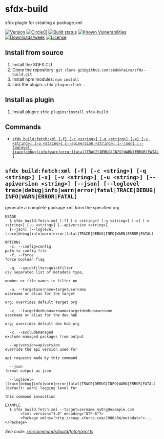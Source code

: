 sfdx-build
==========

sfdx plugin for creating a package.xml

[![Version](https://img.shields.io/npm/v/sfdx-build.svg)](https://npmjs.org/package/sfdx-build)
[![CircleCI](https://circleci.com/gh/abdokhaire/sfdx-build/tree/master.svg?style=svg)](https://circleci.com/gh/abdokhaire/sfdx-build/tree/master)
[![Build status](https://ci.appveyor.com/api/projects/status/k3if0g2pe0c0hpw7/branch/master?svg=true)](https://ci.appveyor.com/project/abdokhaire/sfdx-build/branch/master)
[![Known Vulnerabilities](https://snyk.io/test/github/abdokhaire/sfdx-build/badge.svg)](https://snyk.io/test/github/abdokhaire/sfdx-build)
[![Downloads/week](https://img.shields.io/npm/dw/sfdx-build.svg)](https://npmjs.org/package/sfdx-build)
[![License](https://img.shields.io/npm/l/sfdx-build.svg)](https://github.com/abdokhaire/sfdx-build/blob/master/package.json)

<!-- [![Codecov](https://codecov.io/gh/abdokhaire/sfdx-build/branch/master/graph/badge.svg)](https://codecov.io/gh/abdokhaire/sfdx-build)  
[![Greenkeeper](https://badges.greenkeeper.io/abdokhaire/sfdx-build.svg)](https://greenkeeper.io/) -->

<!-- toc -->

<!-- tocstop -->

<!-- install -->

## Install from source

1. Install the SDFX CLI.
2. Clone the repository: `git clone git@github.com:abdokhaire/sfdx-build.git`
3. Install npm modules: `npm install`
4. Link the plugin: `sfdx plugins:link .`

## Install as plugin

1. Install plugin: `sfdx plugins:install sfdx-build`

<!-- installstop -->

## Commands

<!-- commands -->
* [`sfdx build:fetch:xml [-f] [-c <string>] [-q <string>] [-x] [-v <string>] [-u <string>] [--apiversion <string>] [--json] [--loglevel trace|debug|info|warn|error|fatal|TRACE|DEBUG|INFO|WARN|ERROR|FATAL]`](#sfdx-buildfetchxml--f--c-string--q-string--x--v-string--u-string---apiversion-string---json---loglevel-tracedebuginfowarnerrorfataltracedebuginfowarnerrorfatal)

## `sfdx build:fetch:xml [-f] [-c <string>] [-q <string>] [-x] [-v <string>] [-u <string>] [--apiversion <string>] [--json] [--loglevel trace|debug|info|warn|error|fatal|TRACE|DEBUG|INFO|WARN|ERROR|FATAL]`

generate a complete package xml form the specified org

```
USAGE
  $ sfdx build:fetch:xml [-f] [-c <string>] [-q <string>] [-x] [-v <string>] [-u <string>] [--apiversion <string>] 
  [--json] [--loglevel trace|debug|info|warn|error|fatal|TRACE|DEBUG|INFO|WARN|ERROR|FATAL]

OPTIONS
  -c, --config=config                                                               path to config file
  -f, --force                                                                       force boolean flag

  -q, --quickfilter=quickfilter                                                     csv separated list of metadata type,
                                                                                    member or file names to filter on

  -u, --targetusername=targetusername                                               username or alias for the target
                                                                                    org; overrides default target org

  -v, --targetdevhubusername=targetdevhubusername                                   username or alias for the dev hub
                                                                                    org; overrides default dev hub org

  -x, --excludemanaged                                                              exclude managed packages from output

  --apiversion=apiversion                                                           override the api version used for
                                                                                    api requests made by this command

  --json                                                                            format output as json

  --loglevel=(trace|debug|info|warn|error|fatal|TRACE|DEBUG|INFO|WARN|ERROR|FATAL)  [default: warn] logging level for
                                                                                    this command invocation

EXAMPLE
  $ sfdx build:fetch:xml --targetusername myOrg@example.com
       <?xml version="1.0" encoding="UTF-8"?>
       <Package xmlns="http://soap.sforce.com/2006/04/metadata">...</Package>
```

_See code: [src/commands/build/fetch/xml.ts](https://github.com/abdokhaire/sfdx-build/blob/v0.0.3/src/commands/build/fetch/xml.ts)_
<!-- commandsstop -->
